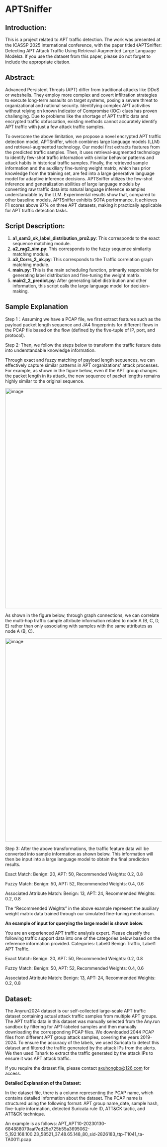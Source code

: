 # APTSniffer
## Introduction:

This is a project related to APT traffic detection. The work was presented at the ICASSP 2025 international conference, with the paper titled 《APTSniffer: Detecting APT Attack Traffic Using Retrieval-Augmented Large Language Models》. If you use the dataset from this paper, please do not forget to include the appropriate citation.

## Abstract:

Advanced Persistent Threats (APT) differ from traditional attacks like DDoS or webshells. They employ more complex and covert infiltration strategies to execute long-term assaults on target systems, posing a severe threat to organizational and national security. Identifying complex APT activities without relying on known Indicator of Compromise (IOC) clues has proven challenging. Due to problems like the shortage of APT traffic data and encrypted traffic obfuscation, existing methods cannot accurately identify APT traffic with just a few attack traffic samples.

To overcome the above limitation, we propose a novel encrypted APT traffic detection model, APTSniffer, which combines large language models (LLM) and retrieval-augmented technology. Our model first extracts features from the predicted traffic samples. Then, it uses retrieval-augmented technology to identify few-shot traffic information with similar behavior patterns and attack habits in historical traffic samples. Finally, the retrieved sample information and the auxiliary fine-tuning weight matrix, which has prior knowledge from the training set, are fed into a large generative language model for adaptive inference decisions. APTSniffer utilizes the few-shot inference and generalization abilities of large language models by converting raw traffic data into natural language inference examples understandable by the LLM. Experimental results show that, compared to other baseline models, APTSniffer exhibits SOTA performance. It achieves F1 scores above 97\% on three APT datasets, making it practically applicable for APT traffic detection tasks.

## Script Description:

1. **a1_sam3_ok_label_distribution_pro2.py**: This corresponds to the exact sequence matching module.
2. **a2_rag2_sim.py**: This corresponds to the fuzzy sequence similarity matching module.
3. **a3_Corrs_2_ok.py**: This corresponds to the Traffic correlation graph matching module.
4. **main.py**: This is the main scheduling function, primarily responsible for generating label distribution and fine-tuning the weight matrix.
5. **main2_2_predict.py**: After generating label distribution and other information, this script calls the large language model for decision-making.


## Sample Explanation

Step 1：Assuming we have a PCAP file, we first extract features such as the payload packet length sequence and JA4 fingerprints for different flows in the PCAP file based on the flow (defined by the five-tuple of IP, port, and protocol).

Step 2: Then, we follow the steps below to transform the traffic feature data into understandable knowledge information.

Through exact and fuzzy matching of payload length sequences, we can effectively capture similar patterns in APT organizations' attack processes. For example, as shown in the figure below, even if the APT group changes the packet length in its attack, the new sequence of packet lengths remains highly similar to the original sequence.

<img width="707" alt="image" src="https://github.com/user-attachments/assets/66fcae87-50eb-4ac7-92fe-76626872905e">

As shown in the figure below, through graph connections, we can correlate the multi-hop traffic sample attribute information related to node A (B, C, D, E) rather than only associating with samples with the same attributes as node A (B, C).

<img width="653" alt="image" src="https://github.com/user-attachments/assets/5a3316ec-89fb-4e01-9440-070a4d248c67">


Step 3: After the above transformations, the traffic feature data will be converted into sample information as shown below. This information will then be input into a large language model to obtain the final prediction results.

Exact Match:
Benign: 20, APT: 50,
Recommended Weights: 0.2, 0.8

Fuzzy Match:
Benign: 50, APT: 52,
Recommended Weights: 0.4, 0.6

Associated Attribute Match:
Benign: 13, APT: 24,
Recommended Weights: 0.2, 0.8

The “Recommended Weights” in the above example represent the auxiliary weight matrix data trained through our simulated fine-tuning mechanism.

**An example of input for querying the large model is shown below.**

You  are  an  experienced  APT traffic analysis expert. Please classify the following traffic support data  into  one  of  the  categories  below  based  on  the  reference information  provided.  Categories:  Label0 Benign Traffic,  Label1 APT  Traffic.

Exact Match:
Benign: 20, APT: 50,
Recommended Weights: 0.2, 0.8

Fuzzy Match:
Benign: 50, APT: 52,
Recommended Weights: 0.4, 0.6

Associated Attribute Match:
Benign: 13, APT: 24,
Recommended Weights: 0.2, 0.8

## Dataset:

The Anyrun2024 dataset is our self-collected large-scale APT traffic dataset containing actual attack traffic samples from multiple APT groups. The APT traffic data in this dataset was manually selected from the Any.run sandbox by filtering for APT-labeled samples and then manually downloading the corresponding PCAP files. We downloaded 2044 PCAP files from different APT group attack samples, covering the years 2019-2024. To ensure the accuracy of the labels, we used Suricata to detect this dataset and filtered the traffic generated by the attack IPs from the alerts. We then used Tshark to extract the traffic generated by the attack IPs to ensure it was APT attack traffic. 

If you require the dataset file, please contact axuhongbo@126.com for access.

**Detailed Explanation of the Dataset:**

In the dataset file, there is a column representing the PCAP name, which contains detailed information about the dataset. The PCAP name is structured using the following format: APT group name_date, sample hash, five-tuple information, detected Suricata rule ID, ATT&CK tactic, and ATT&CK technique.

An example is as follows:
APT_APT10-20230130-684888079aaf7ed25e725b55a3695062-5_192.168.100.23_58521_37.48.65.148_80_sid-2826183_ttp-T1041_ta-TA0011.pcap


